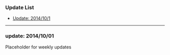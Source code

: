 ### Update List
* [Update: 2014/10/1](#update-20141001)

***

### update: 2014/10/01
Placeholder for weekly updates
